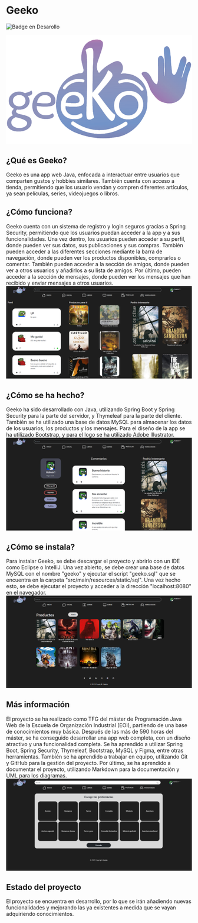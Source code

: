 # Geeko
![Badge en Desarollo](https://img.shields.io/badge/STATUS-EN%20DESAROLLO-green)

![Alt text](src/main/resources/static/logo/geekohueco.png)

## ¿Qué es Geeko?
Geeko es una app web Java, enfocada a interactuar entre usuarios que comparten gustos y hobbies similares. También cuenta con acceso a tienda, permitiendo que los usuario vendan y compren diferentes artículos, ya sean películas, series, videojuegos o libros.

## ¿Cómo funciona?
Geeko cuenta con un sistema de registro y login seguros gracias a Spring Security, permitiendo que los usuarios puedan acceder a la app y a sus funcionalidades. Una vez dentro, los usuarios pueden acceder a su perfil, donde pueden ver sus datos, sus publicaciones y sus compras. También pueden acceder a las diferentes secciones mediante la barra de navegación, donde pueden ver los productos disponibles, comprarlos o comentar. También pueden acceder a la sección de amigos, donde pueden ver a otros usuarios y añadirlos a su lista de amigos. Por último, pueden acceder a la sección de mensajes, donde pueden ver los mensajes que han recibido y enviar mensajes a otros usuarios.
![Alt text](src/main/resources/static/readmephotos/1.png)

## ¿Cómo se ha hecho?
Geeko ha sido desarrollado con Java, utilizando Spring Boot y Spring Security para la parte del servidor, y Thymeleaf para la parte del cliente. También se ha utilizado una base de datos MySQL para almacenar los datos de los usuarios, los productos y los mensajes. Para el diseño de la app se ha utilizado Bootstrap, y para el logo se ha utilizado Adobe Illustrator.
![Alt text](src/main/resources/static/readmephotos/perfil.png)

## ¿Cómo se instala?
Para instalar Geeko, se debe descargar el proyecto y abrirlo con un IDE como Eclipse o IntelliJ. Una vez abierto, se debe crear una base de datos MySQL con el nombre "geeko" y ejecutar el script "geeko.sql" que se encuentra en la carpeta "src/main/resources/static/sql". Una vez hecho esto, se debe ejecutar el proyecto y acceder a la dirección "localhost:8080" en el navegador.
![Alt text](src/main/resources/static/readmephotos/tus%20productos.png)

## Más información
El proyecto se ha realizado como TFG del máster de Programación Java Web de la Escuela de Organización Industrial (EOI), partiendo de una base de conocimientos muy básica. Después de las más de 590 horas del máster, se ha conseguido desarrollar una app web completa, con un diseño atractivo y una funcionalidad completa. Se ha aprendido a utilizar Spring Boot, Spring Security, Thymeleaf, Bootstrap, MySQL y Figma, entre otras herramientas. También se ha aprendido a trabajar en equipo, utilizando Git y GitHub para la gestión del proyecto. Por último, se ha aprendido a documentar el proyecto, utilizando Markdown para la documentación y UML para los diagramas.
![Alt text](src/main/resources/static/readmephotos/preferencias.png)

## Estado del proyecto
El proyecto se encuentra en desarrollo, por lo que se irán añadiendo nuevas funcionalidades y mejorando las ya existentes a medida que se vayan adquiriendo conocimientos.
